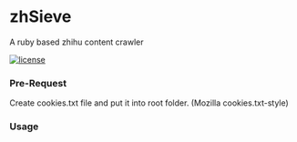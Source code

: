 # zhSieve
A ruby based zhihu content crawler

[![license](https://img.shields.io/github/license/mashape/apistatus.svg)](https://github.com/gwzz/zhSieve/blob/master/LICENSE)

### Pre-Request
Create cookies.txt file and put it into root folder. (Mozilla cookies.txt-style)

### Usage
